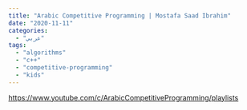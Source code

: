 ```yaml
---
title: "Arabic Competitive Programming | Mostafa Saad Ibrahim"
date: "2020-11-11"
categories:
  - "عربي"
tags:
  - "algorithms"
  - "c++"
  - "competitive-programming"
  - "kids"
---
```


https://www.youtube.com/c/ArabicCompetitiveProgramming/playlists
